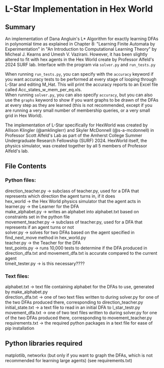 # L-Star Implementation in Hex World

## Summary
An implementation of Dana Angluin's L* Algorithm for exactly learning DFAs in polynomial time as explained in Chapter 8: "Learning Finite Automata by Experimentation" in "An Introduction to Computational Learning Theory" by Micheal J. Kearns and Umesh V. Vazirani. However, it has been slightly altered to fit with hex agents in the Hex World create by Professor Alfeld's 2024 SURF lab.
Interface with the program via `solver.py` and `run_tests.py`

When running `run_tests.py`, you can specify with the `accuracy` keyword if you want accuracy tests to be performed at every stage of looping through L-Star and editing M_Hat. This will print the accuracy reports to an Excel file called Acc_states_w_mem_per_eq.xls. <br/>
When running `solver.py`, you can also specify `accuracy`, but you can also use the `graphs` keyword to show if you want graphs to be drawn of the DFAs at every step as they are learned (this is not recommended, except if you are running a very small number of membership queries, or a very small grid in Hex World).

The implementation of L-Star specifically for HexWorld was created by Allison Klingler (@amklinglerr) and Skyler McDonnell (@s-a-mcdonnell) in Professor Scott Alfeld's Lab as part of the Amherst College Summer Undergraduate Research Fellowship (SURF) 2024. HexWorld itself, the physics simulator, was created together by all 5 members of Professor Alfeld's lab.

## File Contents
### Python files:<br/>
direction_teacher.py -> subclass of teacher.py, used for a DFA that represents which direction the agent turns in, if it does <br/>
hex_world -> the Hex World physics simulator that the agent acts in <br/>
learner.py -> the Learner for the DFA <br/>
make_alphabet.py -> writes an alphabet into alphabet.txt based on constraints set in the python file <br/>
movement_teacher.py -> subclass of teacher.py, used for a DFA that represents if an agent turns or not <br/>
solver.py -> solves for two DFAs based on the agent specified in find_next_move method in hex_world.py <br/>
teacher.py -> the Teacher for the DFA <br/>
test_points.py -> runs 10,000 tests to determine if the DFA produced in direction_dfa.txt and movement_dfa.txt is accurate compared to the current agent <br/>
timeit_tester.py -> is this necessary????

### Text files:
alphabet.txt -> text file containing alphabet for the DFAs to use, generated by make_alphabet.py <br/>
direction_dfa.txt -> one of two text files written to during solver.py for one of the two DFAs produced there, corresponding to direction_teacher.py <br/>
initial_state.txt -> a text file to read in an initial DFA to l_star_testr.py <br/>
movement_dfa.txt -> one of two text files written to during solver.py for one of the two DFAs produced there, corresponding to movement_teacher.py <br/>
requirements.txt -> the required python packages in a text file for ease of pip installation <br/>

## Python libraries required
matplotlib, networkx (but only if you want to graph the DFAs, which is not recommended for learning large agents) (see requirements.txt)
